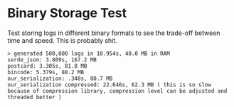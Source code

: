 # Binary Storage Test

Test storing logs in different binary formats to see the trade-off between time and speed. This is probably shit.

```
> generated 500,000 logs in 10.954s, 40.0 MB in RAM
serde_json: 3.809s, 167.2 MB
postcard: 3.305s, 81.8 MB
bincode: 5.379s, 88.2 MB
our_serialization: .348s, 80.7 MB
our_serialization compressed: 22.646s, 62.3 MB ( this is so slow because of compression library, compression level can be adjusted and threaded better )
```
